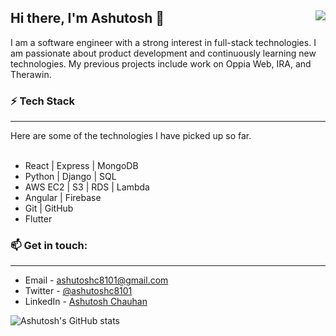 ## Hi there, I'm Ashutosh 👋 <img align="right" src="https://komarev.com/ghpvc/?username=ashutoshc8101&color=brightgreen" />

I am a software engineer with a strong interest in full-stack technologies. I am passionate about product development and continuously learning new technologies. My previous projects include work on Oppia Web, IRA, and Therawin.

### ⚡ Tech Stack
<hr />
Here are some of the technologies I have picked up so far.
<br /><br />
<ul>
    <li>React | Express | MongoDB</li>
    <li>Python | Django | SQL</li>
    <li>AWS EC2 | S3 | RDS | Lambda</li>
    <li>Angular | Firebase</li>
    <li>Git | GitHub</li>
    <li>Flutter</li>
</ul>

### 📫 Get in touch: 
<hr />
<ul>
    <li> Email - <a href="mailto:ashutoshc8101@gmail.com">ashutoshc8101@gmail.com</a></li>
    <li> Twitter - <a href="https://twitter.com/ashutoshc8101">@ashutoshc8101</a></li>
    <li> LinkedIn - <a href="https://www.linkedin.com/in/ashutosh-chauhan-3866aa69/">Ashutosh Chauhan</a></li>
</ul>

![Ashutosh's GitHub stats](https://github-readme-stats.vercel.app/api?username=ashutoshc8101&theme=graywhite&show_icons=true)
